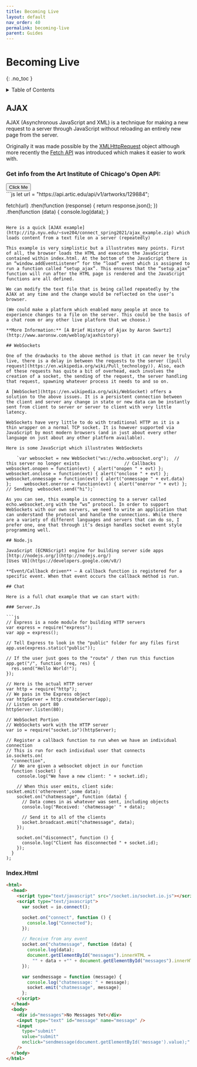 ```yaml
---
title: Becoming Live
layout: default
nav_order: 40
permalink: becoming-live
parent: Guides
---
```


# Becoming Live

{: .no_toc }

<details closed markdown="block">
  <summary>
    Table of Contents
  </summary>
  {: .text-delta }
- TOC
{:toc}
</details>

## AJAX

AJAX (Asynchronous JavaScript and XML) is a technique for making a new request to a server through JavaScript without reloading an entirely new page from the server.

Originally it was made possible by the [XMLHttpRequest](http://www.w3schools.com/XML/xml_http.asp) object although more recently the [Fetch API](https://developer.mozilla.org/en-US/docs/Web/API/Fetch_API/Using_Fetch) was introduced which makes it easier to work with.

<div id="fetch-example-div" class="code-example">
<h3>Get info from the Art Institute of Chicago's Open API:</h3>
<button id="fetch-button">Click Me</button>
<script>
let url = "https://api.artic.edu/api/v1/artworks/129884";
document.getElementById('fetch-button').addEventListener('click',getInfo);
function getInfo(){
fetch(url)
.then(function (response) {
return response.json();
})
.then(function (data) {
console.log(data);
document.getElementById("fetch-example-div").innerHTML += data.data.description;
});
}
</script>
</div>
```js
let url = "https://api.artic.edu/api/v1/artworks/129884";

fetch(url)
.then(function (response) {
return response.json();
})
.then(function (data) {
console.log(data);
}

````

Here is a quick [AJAX example](http://itp.nyu.edu/~sve204/connect_spring2021/ajax_example.zip) which loads content from a text file on a server (repeatedly)

This example is very simplistic but a illustrates many points. First of all, the browser loads the HTML and executes the JavaScript contained within index.html. At the bottom of the JavaScript there is an “window.addEventListener” for the “load” event which is assigned to run a function called “setup_ajax”. This ensures that the “setup_ajax” function will run after the HTML page is rendered and the JavaScript functions are all defined.

We can modify the text file that is being called repeatedly by the AJAX at any time and the change would be reflected on the user’s browser.

(We could make a platform which enabled many people at once to experience changes to a file on the server. This could be the basis of a chat room or any other live platform that we choose.)

**More Information:** [A Brief History of Ajax by Aaron Swartz](http://www.aaronsw.com/weblog/ajaxhistory)

## WebSockets

One of the drawbacks to the above method is that it can never be truly live, there is a delay in between the requests to the server ([pull request](https://en.wikipedia.org/wiki/Pull_technology)). Also, each of these requests has quite a bit of overhead, each involves the creation of a socket, the sending of the request, the server handling that request, spawning whatever process it needs to and so on.

A [WebSocket](https://en.wikipedia.org/wiki/WebSocket) offers a solution to the above issues. It is a persistent connection between the client and server any change in state or new data can be instantly sent from client to server or server to client with very little latency.

WebSockets have very little to do with traditional HTTP as it is a thin wrapper on a normal TCP socket. It is however supported via JavaScript by most modern browsers (and in just about every other language on just about any other platform available).

Here is some JavaScript which illustrates WebSockets

    `var websocket = new WebSocket("ws://echo.websocket.org");  // this server no longer exists 			  	// Callbacks  	websocket.onopen = function(evt) { alert("onopen " + evt) };  	websocket.onclose = function(evt) { alert("onclose " + evt) };  	websocket.onmessage = function(evt) { alert("onmessage " + evt.data) };  	websocket.onerror = function(evt) { alert("onerror " + evt) };  	// Sending 	websocket.send("hi");`

As you can see, this example is connecting to a server called echo.websocket.org with the “ws” protocol. In order to support WebSockets with our own servers, we need to write an application that can understand the protocol and handle the connections. While there are a variety of different languages and servers that can do so, I prefer one, one that through it’s design handles socket event style programming well.

## Node.js

JavaScript (ECMAScript) engine for building server side apps
[http://nodejs.org/](http://nodejs.org/)
[Uses V8](https://developers.google.com/v8/)

**Event/Callback driven** – A callback function is registered for a specific event. When that event occurs the callback method is run.

## Chat

Here is a full chat example that we can start with:

### Server.Js

```js
// Express is a node module for building HTTP servers
var express = require("express");
var app = express();

// Tell Express to look in the "public" folder for any files first
app.use(express.static("public"));

// If the user just goes to the "route" / then run this function
app.get("/", function (req, res) {
  res.send("Hello World!");
});

// Here is the actual HTTP server
var http = require("http");
// We pass in the Express object
var httpServer = http.createServer(app);
// Listen on port 80
httpServer.listen(80);

// WebSocket Portion
// WebSockets work with the HTTP server
var io = require("socket.io")(httpServer);

// Register a callback function to run when we have an individual connection
// This is run for each individual user that connects
io.sockets.on(
  "connection",
  // We are given a websocket object in our function
  function (socket) {
    console.log("We have a new client: " + socket.id);

    // When this user emits, client side: socket.emit('otherevent',some data);
    socket.on("chatmessage", function (data) {
      // Data comes in as whatever was sent, including objects
      console.log("Received: 'chatmessage' " + data);

      // Send it to all of the clients
      socket.broadcast.emit("chatmessage", data);
    });

    socket.on("disconnect", function () {
      console.log("Client has disconnected " + socket.id);
    });
  }
);
````

### Index.Html

```html
<html>
  <head>
    <script type="text/javascript" src="/socket.io/socket.io.js"></script>
    <script type="text/javascript">
      var socket = io.connect();

      socket.on("connect", function () {
        console.log("Connected");
      });

      // Receive from any event
      socket.on("chatmessage", function (data) {
        console.log(data);
        document.getElementById("messages").innerHTML =
          "" + data + +"" + document.getElementById("messages").innerHTML;
      });

      var sendmessage = function (message) {
        console.log("chatmessage: " + message);
        socket.emit("chatmessage", message);
      };
    </script>
  </head>
  <body>
    <div id="messages">No Messages Yet</div>
    <input type="text" id="message" name="message" />
    <input
      type="submit"
      value="submit"
      onclick="sendmessage(document.getElementById('message').value);"
    />
  </body>
</html>
```
